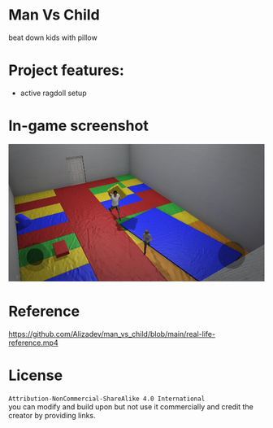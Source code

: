 # Man Vs Child
beat down kids with pillow

# Project features:
- active ragdoll setup

# In-game screenshot
![alt text](https://github.com/Alizadev/man_vs_child/blob/main/Screenshot%202023-09-17%20175721.png "#1")

# Reference
https://github.com/Alizadev/man_vs_child/blob/main/real-life-reference.mp4
  
# License
`Attribution-NonCommercial-ShareAlike 4.0 International`<br>
you can modify and build upon but not use it commercially and credit the creator by providing links.
